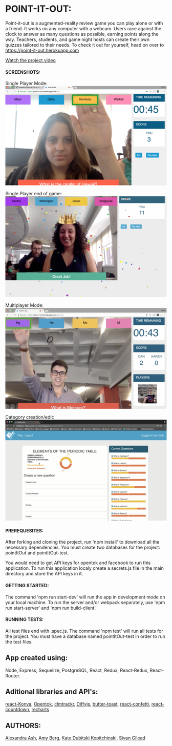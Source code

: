 # POINT-IT-OUT:

Point-it-out is a augmented-reality review game you can play alone or with a friend. It works on any computer with a webcam. Users race against the clock to answer as many questions as possible, earning points along the way. Teachers, students, and game night hosts can create their own quizzes tailored to their needs. To check it out for yourself, head on over to https://point-it-out.herokuapp.com

[Watch the project video](https://youtu.be/NEukWTyIW0A)


#### SCREENSHOTS:

Single Player Mode:
![screenshot1](./public/images/screenshot1.png)

Single Player end of game:
![screenshot3](./public/images/screenshot3.png)

Multiplayer Mode:
![screenshot2](./public/images/screenshot2.png)

Category creation/edit:
![screenshot4](./public/images/screenshot4.png)

#### PREREQUESITES:
After forking and cloning the project, run 'npm install' to download all the necessary dependencies. You must create two databases for the project: pointItOut and pointItOut-test. 

You would need to get API keys for opentok and facebook to run this application. To run this application localy create a secrets.js file in the main directory and store the API keys in it.

#### GETTING STARTED:
The command 'npm run start-dev' will run the app in development mode on your local machine. To run the server and/or webpack separately, use 'npm run start-server' and 'npm run build-client.'

#### RUNNING TESTS:
All test files end with .spec.js. The command 'npm test' will run all tests for the project. You must have a database named pointItOut-test in order to run the test files.

## App created using:
Node, Express, Sequelize, PostgreSQL, React, Redux, React-Redux, React-Router. 
## Aditional libraries and API's:
[react-Konva](https://github.com/konvajs/react-konva), [Opentok](https://tokbox.com/), [clmtrackr](https://github.com/auduno/clmtrackr), [Diffyjs](https://www.npmjs.com/package/diffyjs), [butter-toast](https://github.com/ealush/butter-toast), [react-confetti](https://www.npmjs.com/package/react-confetti), [react-countdown](https://github.com/ndresx/react-countdown), [recharts](https://github.com/recharts/recharts)

## AUTHORS:
[Alexandra Ash](https://github.com/alexandraleah),
[Amy Berg](https://github.com/amyjberg),
[Kate Dubitski Kopitchinski](https://github.com/KateDK),
[Sivan Gilead](https://github.com/sivangilead)
